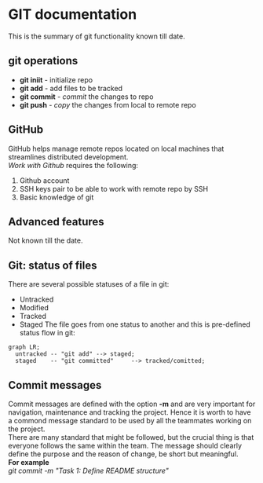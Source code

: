 # GIT documentation
This is the summary of git functionality known till date.
## git operations
- **git iniit** - initialize repo
- **git add** - add files to be tracked
- **git commit** - *commit* the changes to repo
- **git push** - *copy* the changes from local to remote repo
## GitHub 
GitHub helps manage remote repos located on local machines that streamlines distributed development.<br>
*Work with Github* requires the following:
1. Github account
2. SSH keys pair to be able to work with remote repo by SSH
3. Basic knowledge of git
## Advanced features
Not known till the date.
## Git: status of files
There are several possible statuses of a file in git: <br>
- Untracked
- Modified 
- Tracked
- Staged
The file goes from one status to another and this is pre-defined status flow in git: <br>
```mermaid
graph LR;
  untracked -- "git add" --> staged;
  staged    -- "git committed"     --> tracked/comitted;
```
## Commit messages
Commit messages are defined with the option **-m** and are very important for navigation, maintenance and tracking the project. Hence it is worth to have a commond message standard to be used by all the teammates working on the project. <br>
There are many standard that might be followed, but the crucial thing is that everyone follows the same within the team. The message should clearly define the purpose and the reason of change, be short but meaningful.<br>
**For example**<br>
*git commit -m "Task 1: Define README structure"*
